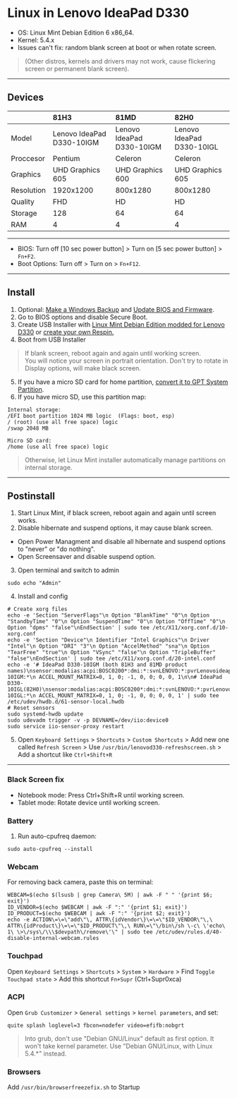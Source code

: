 # Linux in Lenovo IdeaPad D330
- OS: Linux Mint Debian Edition 6 x86_64.
- Kernel: 5.4.x
- Issues can't fix: random blank screen at boot or when rotate screen.
> (Other distros, kernels and drivers may not work, cause flickering screen or permanent blank screen).

---

## Devices
| &nbsp; | 81H3 | 81MD | 82H0 | 
| :--- | :--- | :--- | :--- |
| Model | Lenovo IdeaPad D330-10IGM | Lenovo IdeaPad D330-10IGM | Lenovo IdeaPad D330-10IGL |
| Proccesor | Pentium | Celeron | Celeron |
| Graphics | UHD Graphics 605 | UHD Graphics 600 | UHD Graphics 605 |
| Resolution | 1920x1200 | 800x1280 | 800x1280 |
| Quality | FHD | HD | HD |
| Storage | 128 | 64 | 64 |
| RAM | 4 | 4 | 4 |

---

- BIOS: Turn off [10 sec power button] > Turn on [5 sec power button] > `Fn+F2`.<br>
- Boot Options: Turn off > Turn on > `Fn+F12`.

---

## Install

1. Optional: [Make a Windows Backup](https://github.com/lucasgabmoreno/linuxmint_lenovod330/blob/main/WINDOWS.md#windows-backup) and [Update BIOS and Firmware](https://github.com/lucasgabmoreno/linuxmint_lenovod330/blob/main/WINDOWS.md#update-bios-and-firmware).
2. Go to BIOS options and disable Secure Boot.
3. Create USB Installer with [Linux Mint Debian Edition modded for Lenovo D330](https://sourceforge.net/projects/lmde6-d330/files/) or [create your own Respin.](https://github.com/lucasgabmoreno/linuxmint_lenovod330/blob/main/RESPIN.md)
4. Boot from USB Installer<br>
> If blank screen, reboot again and again until working screen.<br>
> You will notice your screen in portrait orientation. Don't try to rotate in Display options, will make black screen.
5. If you have a micro SD card for home partition, [convert it to GPT System Partition](https://github.com/lucasgabmoreno/linuxmint_lenovod330/blob/main/GPT.md).
6. If you have micro SD, use this partition map:<br>
```
Internal storage:
/EFI boot partition 1024 MB logic  (Flags: boot, esp)
/ (root) (use all free space) logic
/swap 2048 MB

Micro SD card:
/home (use all free space) logic
```
> Otherwise, let Linux Mint installer automatically manage partitions on internal storage.

---

## Postinstall

1. Start Linux Mint, if black screen, reboot again and again until screen works.
2. Disable hibernate and suspend options, it may cause blank screen.
- Open Power Managment and disable all hibernate and suspend options to "never" or "do nothing".
- Open Screensaver and disable suspend option.
3. Open terminal and switch to admin
```
sudo echo "Admin"
```
4. Install and config
```
# Create xorg files
echo -e 'Section "ServerFlags"\n Option "BlankTime" "0"\n Option "StandbyTime" "0"\n Option "SuspendTime" "0"\n Option "OffTime" "0"\n Option "dpms" "false"\nEndSection' | sudo tee /etc/X11/xorg.conf.d/10-xorg.conf
echo -e 'Section "Device"\n Identifier "Intel Graphics"\n Driver "Intel"\n Option "DRI" "3"\n Option "AccelMethod" "sna"\n Option "TearFree" "true"\n Option "VSync" "false"\n Option "TripleBuffer" "false"\nEndSection' | sudo tee /etc/X11/xorg.conf.d/20-intel.conf
echo -e '# IdeaPad D330-10IGM (both 81H3 and 81MD product names)\nsensor:modalias:acpi:BOSC0200*:dmi:*:svnLENOVO:*:pvrLenovoideapadD330-10IGM:*\n ACCEL_MOUNT_MATRIX=0, 1, 0; -1, 0, 0; 0, 0, 1\n\n# IdeaPad D330-10IGL(82H0)\nsensor:modalias:acpi:BOSC0200*:dmi:*:svnLENOVO:*:pvrLenovoideapadD330-10IGL:*\n ACCEL_MOUNT_MATRIX=0, 1, 0; -1, 0, 0; 0, 0, 1' | sudo tee /etc/udev/hwdb.d/61-sensor-local.hwdb
# Reset sensors
sudo systemd-hwdb update
sudo udevadm trigger -v -p DEVNAME=/dev/iio:device0
sudo service iio-sensor-proxy restart
```
5. Open `Keyboard Settings` > `Shortcuts` > `Custom Shortcuts` > Add new one called `Refresh Screen` > Use `/usr/bin/lenovod330-refreshscreen.sh` > Add a shortcut like `Ctrl+Shift+R`
---

### Black Screen fix
- Notebook mode: Press Ctrl+Shift+R until working screen.
- Tablet mode: Rotate device until working screen.

### Battery
1. Run auto-cpufreq daemon:
```
sudo auto-cpufreq --install
```

### Webcam
For removing back camera, paste this on terminal:
```
WEBCAM=$(echo $(lsusb | grep Camera\ 5M) | awk -F " " '{print $6; exit}')
ID_VENDOR=$(echo $WEBCAM | awk -F ":" '{print $1; exit}')
ID_PRODUCT=$(echo $WEBCAM | awk -F ":" '{print $2; exit}')
echo -e ACTION\=\=\"add\"\, ATTR\{idVendor\}\=\=\"$ID_VENDOR\"\,\ ATTR\{idProduct\}\=\=\"$ID_PRODUCT\"\,\ RUN\=\"\/bin\/sh \-c\ \'echo\ 1\ \>\/sys\/\\\$devpath\/remove\'\" | sudo tee /etc/udev/rules.d/40-disable-internal-webcam.rules
```

### Touchpad
Open `Keyboard Settings` > `Shortcuts` > `System` > `Hardware` > Find `Toggle Touchpad state` > Add this shortcut `Fn+Supr` (Ctrl+Supr0xca)

### ACPI
Open `Grub Customizer` > `General settings` > `kernel parameters`, and set:
```
quite splash loglevel=3 fbcon=nodefer video=efifb:nobgrt
```
> Into grub, don't use "Debian GNU/Linux" default as first option. It won't take kernel parameter. Use "Debian GNU/Linux, with Linux 5.4.*" instead.

### Browsers
Add `/usr/bin/browserfreezefix.sh` to Startup
